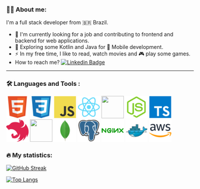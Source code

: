 ### 👨‍💻 About me:

I'm a full stack developer from 🇧🇷 Brazil.
- 🔭 I'm currently looking for a job and contributing to frontend and backend for web applications.
- 📓 Exploring some Kotlin and Java for 📱 Mobile development.
- ⚡ In my free time, I like to read, watch movies and 🎮 play some games.
- How to reach me? [![Linkedin Badge](https://img.shields.io/badge/-antonioeprado-blue?style=flat&logo=Linkedin&logoColor=white)](https://www.linkedin.com/in/dev-antonioprado/)

---

### :hammer_and_wrench: Languages and Tools :
<div>
  <img src="https://github.com/devicons/devicon/blob/master/icons/html5/html5-original.svg" width="60" height="60">
  <img src="https://github.com/devicons/devicon/blob/master/icons/css3/css3-original.svg" width="60" height="60">
  <img src="https://github.com/devicons/devicon/blob/master/icons/javascript/javascript-original.svg" width="60" height="60">
  <img src="https://github.com/devicons/devicon/blob/master/icons/react/react-original.svg" width="60" height="60">
  <img src="https://github.com/antonioeprado/styledcomponents-logo/blob/main/styled-components-logo_adobe_express.svg" width="60" height="60">
  <img src="https://github.com/devicons/devicon/blob/master/icons/nodejs/nodejs-original.svg" width="60" height="60">
  <img src="https://github.com/devicons/devicon/blob/master/icons/typescript/typescript-original.svg" width="60" height="60">
  <img src="https://github.com/devicons/devicon/blob/master/icons/nestjs/nestjs-plain.svg" width="60" height="60">
  <img src="https://camo.githubusercontent.com/eee2776ffe6a3ec48988287aa9e1e621bf02b848835527464d1ec0a29d7a526c/68747470733a2f2f776562736974652d76392e76657263656c2e6170702f6c6f676f2d6461726b2e737667" width="60" height="60">
  <img src="https://github.com/devicons/devicon/blob/master/icons/mongodb/mongodb-original.svg" width="60" height="60">
  <img src="https://github.com/devicons/devicon/blob/master/icons/postgresql/postgresql-original.svg" width="60" height="60">  
  <img src="https://github.com/devicons/devicon/blob/master/icons/nginx/nginx-original.svg" width="60" height="60">  
  <img src="https://github.com/devicons/devicon/blob/master/icons/docker/docker-original.svg" width="60" height="60">
  <img src="https://github.com/devicons/devicon/blob/master/icons/amazonwebservices/amazonwebservices-original-wordmark.svg" width="60" height="60">  
</div>

### 🔥 My statistics:
[![GitHub Streak](http://github-readme-streak-stats.herokuapp.com?user=antonioeprado&theme=dark&background=000000)](https://git.io/streak-stats)

[![Top Langs](https://github-readme-stats.vercel.app/api/top-langs/?username=antonioeprado&layout=compact&theme=vision-friendly-dark)](https://github.com/anuraghazra/github-readme-stats)

